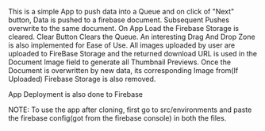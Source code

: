 This is a simple App to push data into a Queue and on click of "Next" button, Data is pushed to a firebase document.
Subsequent Pushes overwrite to the same document.
On App Load the Firebase Storage is cleared.
Clear Button Clears the Queue.
An interesting Drag And Drop Zone is also implemented for Ease of Use.
All images uploaded by user are uploaded to FireBase Storage and the returned download URL is used in the Document Image field to generate all Thumbnail Previews.
Once the Document is overwritten by new data, its corresponding Image from(If Uploaded) Firebase Storage is also removed.

App Deployment is also done to Firebase

NOTE: To use the app after cloning, first go to src/environments and paste the firebase config(got from the firebase console) in both the files.
